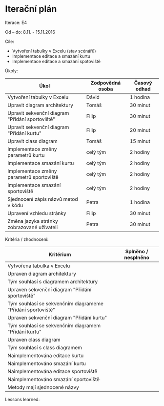 <h1>Iterační plán</h1>
Iterace:  E4

Od – do: 8.11. - 15.11.2016


Cíle:
- Vytvoření tabulky v Excelu (stav scénářů)
- Implementace editace a smazání kurtu
- Implementace editace a smazání spotoviště

Úkoly:

|Úkol|	Zodpovědná osoba|	Časový odhad|
|---|---|---|
|Vytvoření tabulky v Excelu|Dávid|1 hodina
|Upravit diagram architektury|Tomáš|30 minut
|Upravit sekvenční diagram "Přidání sportoviště"|Filip|30 minut
|Upravit sekvenční diagram "Přidání kurtu"|Filip|20 minut
|Upravit class diagram|Tomáš|15 minut
|Implementace změny parametrů kurtu|celý tým|2 hodiny
|Implementace smazání kurtu|celý tým|2 hodiny
|Implementace změny parametrů sportoviště|celý tým|2 hodiny
|Implementace smazání sportoviště|celý tým|2 hodiny
|Sjednocení zápis názvů metod v kódu|Petra|1 hodina
|Upravení vzhledu stránky|Filip|30 minut
|Změna jazyka stránky zobrazované uživateli|Petra|30 minut


Kritéria / zhodnocení:

|Kritérium	|Splněno / nesplněno|
|---|---|
|Vytvořena tabulka v Excelu||
|Upraven diagram architektury||
|Tým souhlasí s diagramem architektury||
|Upraven sekvenční diagram "Přidání sportoviště"||
|Tým souhlasí se sekvenčním diagrameme "Přidání sportoviště"||
|Upraven sekvenční diagram "Přidání kurtu"||
|Tým souhlasí se sekvenčním diagramem "Přidání kurtu"||
|Upraven class diagram||
|Tým souhlasí s class diagramem||
|Naimplementována editace kurtu||
|Naimplementováno smazání kurtu||
|Naimplementována editace sportoviště||
|Naimplementováno smazání sportoviště||
|Metody mají sjednocené názvy||

Lessons learned:
